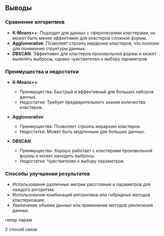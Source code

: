## Выводы

### Сравнение алгоритмов

- **K-Means++**: Подходит для данных с сферическими кластерами, но может быть менее эффективен для кластеров сложной формы.
- **Agglomerative**: Позволяет строить иерархию кластеров, что полезно для понимания структуры данных.
- **DBSCAN**: Эффективен для кластеров произвольной формы и может выявлять выбросы, однако чувствителен к выбору параметров.

### Преимущества и недостатки

- **K-Means++**:
  - Преимущества: Быстрый и эффективный для больших наборов данных.
  - Недостатки: Требует предварительного знания количества кластеров.

- **Agglomerative**:
  - Преимущества: Позволяет строить иерархию кластеров.
  - Недостатки: Может быть медленным для больших данных.

- **DBSCAN**:
  - Преимущества: Хорошо работает с кластерами произвольной формы и может находить выбросы.
  - Недостатки: Чувствителен к выбору параметров.

### Способы улучшения результатов

- Использование различных метрик расстояния и параметров для каждого алгоритма.
- Использование комбинаций алгоритмов или гибридных методов кластеризации.
- Увеличение объема данных или применение методов увеличения данных.


гипер парам

2 способ связи
